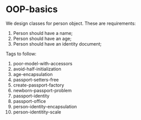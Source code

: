 # OOP-basics

We design classes for person object. These are requirements:
1. Person should have a name;
2. Person should have an age;
3. Person should have an identity document;

Tags to follow:
1) poor-model-with-accessors
2) avoid-half-initialization
3) age-encapsulation
4) passport-setters-free
5) create-passport-factory
6) newborn-passport-problem
7) passport-identity
8) passport-office
9) person-identity-encapsulation
10) person-identitity-scale